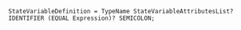 <!-- This file is generated automatically by infrastructure scripts. Please don't edit by hand. -->

```{ .ebnf .slang-ebnf #StateVariableDefinition }
StateVariableDefinition = TypeName StateVariableAttributesList? IDENTIFIER (EQUAL Expression)? SEMICOLON;
```
